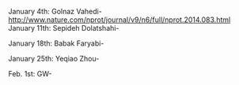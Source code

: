 January 4th: Golnaz Vahedi-http://www.nature.com/nprot/journal/v9/n6/full/nprot.2014.083.html
January 11th: Sepideh Dolatshahi-

January 18th: Babak Faryabi-

January 25th: Yeqiao Zhou-

Feb. 1st: GW-


